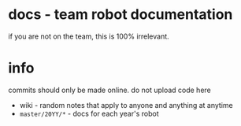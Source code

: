 # docs - team robot documentation  
if you are not on the team, this is 100% irrelevant.

# info
commits should only be made online. do not upload code here

- wiki - random notes that apply to anyone and anything at anytime
- `master/20YY/*` - docs for each year's robot
